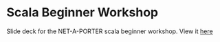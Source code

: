 Scala Beginner Workshop
=======================

Slide deck for the NET-A-PORTER scala beginner workshop. View it [here](http://net-a-porter.github.io/scala-beginner-workshop)
